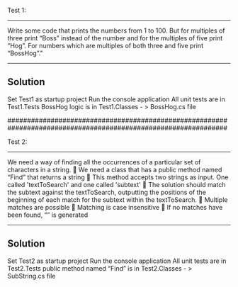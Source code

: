 Test 1:
**************************************************************************************************
Write some code that prints the numbers from 1 to 100. But for multiples of three print “Boss”
instead of the number and for the multiples of five print “Hog”. For numbers which are multiples
of both three and five print “BossHog”."
**************************************************************************************************
Solution
---------
Set Test1 as startup project Run the console application
All unit tests are in Test1.Tests
BossHog logic is in Test1.Classes - > BossHog.cs file

################################################################################################################

Test 2:
**************************************************************************************************
We need a way of finding all the occurrences of a particular set of characters in a string.
   We need a class that has a public method named “Find” that returns a string
   This method accepts two strings as input. One called 'textToSearch' and one called 'subtext'
   The solution should match the subtext against the textToSearch, outputting the positions of  the beginning of each match for the subtext within the textToSearch.
   Multiple matches are possible
   Matching is case insensitive
   If no matches have been found, “<No Output>” is generated
**************************************************************************************************
Solution
---------
Set Test2 as startup project Run the console application
All unit tests are in Test2.Tests
public method named “Find” is in Test2.Classes - > SubString.cs file
